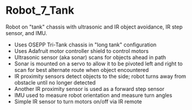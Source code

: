 # Robot_7_Tank

Robot on "tank" chassis with ultrasonic and IR object avoidance, IR step sensor, and IMU.

 * Uses OSEPP Tri-Tank chassis in "long tank" configuration
 * Uses Adafruit motor controller shield to control motors
 * Ultrasonic sensor (aka sonar) scans for objects ahead in path
 * Sonar is mounted on a servo to allow it to be pivoted left and right to scan for best alternate route when object encountered
 * IR proximity sensors detect objects to the side; robot turns away from obstacle until no longer detected
 * Another IR proximity sensor is used as a forward step sensor
 * IMU used to measure robot orientation and measure turn angles
 * Simple IR sensor to turn motors on/off via IR remote
